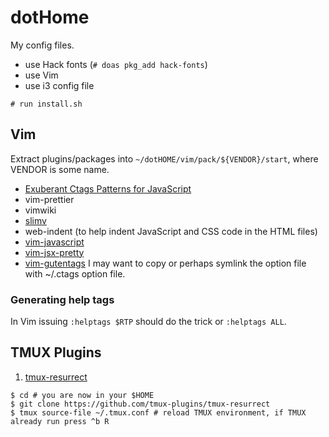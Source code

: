 # dotHome

My config files.

* use Hack fonts (`# doas pkg_add hack-fonts`)
* use Vim
* use i3 config file

```console
# run install.sh
```

## Vim

Extract plugins/packages into `~/dotHOME/vim/pack/${VENDOR}/start`,
where VENDOR is some name.

- [Exuberant Ctags Patterns for JavaScript](https://github.com/romainl/ctags-patterns-for-javascript)
- vim-prettier
- vimwiki
- [slimv](https://github.com/kovisoft/slimv)
- web-indent (to help indent JavaScript and CSS code in the HTML files)
- [vim-javascript](https://github.com/pangloss/vim-javascript)
- [vim-jsx-pretty](https://github.com/MaxMEllon/vim-jsx-pretty)
- [vim-gutentags](https://github.com/ludovicchabant/vim-gutentags) I may want to copy or perhaps symlink the option file
  with ~/.ctags option file.

### Generating help tags

In Vim issuing `:helptags $RTP` should do the trick or `:helptags ALL`.

## TMUX Plugins

1. [tmux-resurrect](https://github.com/tmux-plugins/tmux-resurrect)

```console
$ cd # you are now in your $HOME
$ git clone https://github.com/tmux-plugins/tmux-resurrect
$ tmux source-file ~/.tmux.conf # reload TMUX environment, if TMUX already run press ^b R
```
